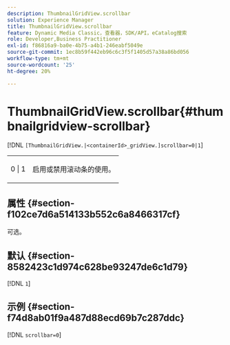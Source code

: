 ```yaml
---
description: ThumbnailGridView.scrollbar
solution: Experience Manager
title: ThumbnailGridView.scrollbar
feature: Dynamic Media Classic，查看器，SDK/API，eCatalog搜索
role: Developer,Business Practitioner
exl-id: f86816a9-ba0e-4b75-a4b1-246eabf5049e
source-git-commit: 1ec8b59f442eb96c6c3f5f1405d57a38a86bd056
workflow-type: tm+mt
source-wordcount: '25'
ht-degree: 20%

---
```


# ThumbnailGridView.scrollbar{#thumbnailgridview-scrollbar}

[!DNL `[ThumbnailGridView.|<containerId>_gridView.]scrollbar=0|1`]

<table id="table_70E6FDB62C2C4DBBB26BEBAD37A181AD"> 
 <tbody> 
  <tr> 
   <td> <p> <span class="codeph"> 0 | 1</span> </p> </td> 
   <td> <p> 启用或禁用滚动条的使用。 </p> </td> 
  </tr> 
 </tbody> 
</table>

## 属性 {#section-f102ce7d6a514133b552c6a8466317cf}

可选。

## 默认 {#section-8582423c1d974c628be93247de6c1d79}

[!DNL `1`]

## 示例 {#section-f74d8ab01f9a487d88ecd69b7c287ddc}

[!DNL `scrollbar=0`]
